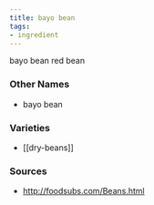 ```yaml
---
title: bayo bean
tags:
- ingredient
---
```

bayo bean red bean

### Other Names

* bayo bean

### Varieties

* [[dry-beans]]

### Sources
* http://foodsubs.com/Beans.html
